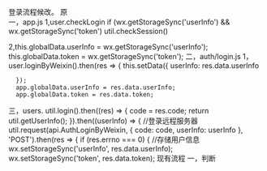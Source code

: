 

登录流程候改。
原  
一，app.js 
1,user.checkLogin
            if (wx.getStorageSync('userInfo') && wx.getStorageSync('token')
                util.checkSession()

2,this.globalData.userInfo = wx.getStorageSync('userInfo');
      this.globalData.token = wx.getStorageSync('token');
二，auth/login.js
1，user.loginByWeixin().then(res => {
      this.setData({
        userInfo: res.data.userInfo

      });
      app.globalData.userInfo = res.data.userInfo;
      app.globalData.token = res.data.token;

三，users.
    util.login().then((res) => {
      code = res.code;
      return util.getUserInfo();
    }).then((userInfo) => {
      //登录远程服务器
      util.request(api.AuthLoginByWeixin, { code: code, userInfo: userInfo }, 'POST').then(res => {
        if (res.errno === 0) {
          //存储用户信息
          wx.setStorageSync('userInfo', res.data.userInfo);
          wx.setStorageSync('token', res.data.token);
现有流程
一，判断
